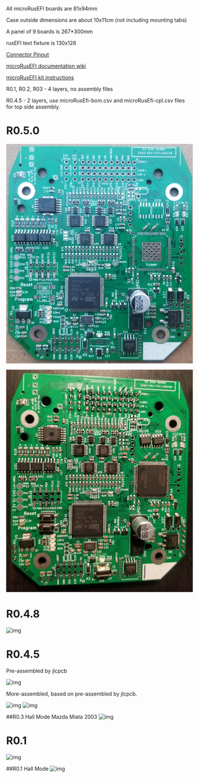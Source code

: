 All microRusEFI boards are 81x94mm

Case outside dimensions are about 10x11cm (not including mounting tabs)

A panel of 9 boards is 267*300mm

rusEFI text fixture is 130x128

[Connector Pinout](https://github.com/rusefi/rusefi/wiki/Hardware_microRusEFI_wiring)

[microRusEFI documentation wiki](https://github.com/rusefi/rusefi/wiki/Hardware_microRusEFI)

[microRusEFI kit instructions](https://github.com/rusefi/rusefi/wiki/Hardware_microRusEFI_kit_instructions)


R0.1, R0.2, R03 - 4 layers, no assembly files

R0.4.5 - 2 layers, use microRusEfi-bom.csv and microRusEfi-cpl.csv files for top side assembly.


# R0.5.0
![img](https://raw.githubusercontent.com/rusefi/rusefi_documentation/master/Hardware/microRusEFI/Hardware_microRusEFI_0.5.0_pre_assembled_front.jpg)

![img](https://raw.githubusercontent.com/rusefi/rusefi_documentation/master/Hardware/microRusEFI/Hardware_microRusEFI_0.5.0_module_assembled_front.jpg)


# R0.4.8

![img](https://raw.githubusercontent.com/rusefi/rusefi_documentation/master/Hardware/microRusEFI/Hardware_microRusEFI_0.4.8_pre_assembled_front.jpg)

# R0.4.5

Pre-assembled by jlcpcb

![img](https://raw.githubusercontent.com/rusefi/rusefi_documentation/master/Hardware/microRusEFI/Hardware_microRusEFI_0.4.5_pre_assembled_front.jpg)

More-assembled, based on pre-assembled by jlcpcb. 

![img](https://raw.githubusercontent.com/rusefi/rusefi_documentation/master/Hardware/microRusEFI/Hardware_microRusEFI_0.4.5_more_assembled_front.jpg)
![img](https://raw.githubusercontent.com/rusefi/rusefi_documentation/master/Hardware/microRusEFI/Hardware_microRusEFI_0.4.5_more_assembled_back.jpg)

##R0.3 Hall Mode Mazda Miata 2003
![img](https://raw.githubusercontent.com/rusefi/rusefi_documentation/master/Hardware/microRusEFI/Hardware_microRusEFI_0_3_assembled_front_hall_setup.jpg)


# R0.1
![img](https://raw.githubusercontent.com/rusefi/rusefi_documentation/master/Hardware/microRusEFI/Hardware_microRusEFI_0_1_pcb.jpg)

##R0.1 Hall Mode
![img](https://raw.githubusercontent.com/rusefi/rusefi_documentation/master/Hardware/microRusEFI/Hardware_microRusEFI_0_1_assembled_front_hall_setup.jpg)


